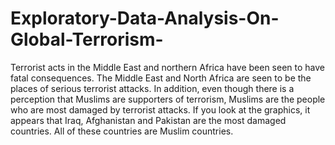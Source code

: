 # Exploratory-Data-Analysis-On-Global-Terrorism-

Terrorist acts in the Middle East and northern Africa have been seen to have fatal consequences. The Middle East and North Africa are seen to be the places of serious terrorist attacks. In addition, even though there is a perception that Muslims are supporters of terrorism, Muslims are the people who are most damaged by terrorist attacks. If you look at the graphics, it appears that Iraq, Afghanistan and Pakistan are the most damaged countries. All of these countries are Muslim countries.
